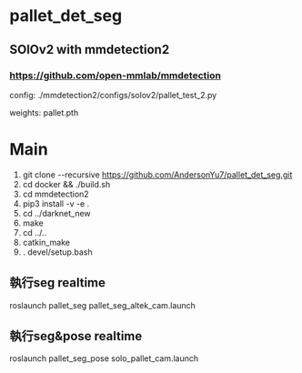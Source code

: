 # pallet_det_seg
## SOlOv2 with mmdetection2
### https://github.com/open-mmlab/mmdetection

config: ./mmdetection2/configs/solov2/pallet_test_2.py

weights: pallet.pth

# Main
1. git clone --recursive https://github.com/AndersonYu7/pallet_det_seg.git
2. cd docker && ./build.sh
3. cd mmdetection2
4. pip3 install -v -e .
5. cd ../darknet_new
6. make
7. cd ../..
8. catkin_make
9. . devel/setup.bash

## 執行seg realtime
roslaunch pallet_seg pallet_seg_altek_cam.launch

## 執行seg&pose realtime
roslaunch pallet_seg_pose solo_pallet_cam.launch
